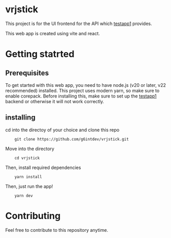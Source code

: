 # vrjstick

This project is for the UI frontend for the API which [testapp1](https://github.com/g6intdev/testapp1) provides. 

This web app is created using vite and react. 

# Getting statrted

## Prerequisites

To get started with this web app, you need to have node.js (v20 or later, v22 recommended) installed. This project uses modern yarn, so make sure to enable corepack. Before installing this, make sure to set up the [testapp1](https://github.com/g6intdev/testapp1) backend or otherwise it will not work correctly. 

## installing

cd into the directoy of your choice and clone this repo

        git clone https://github.com/g6intdev/vrjstick.git

Move into the directory

        cd vrjstick

Then, install required dependencies

        yarn install

Then, just run the app!

        yarn dev

# Contributing

Feel free to contribute to this repository anytime. 